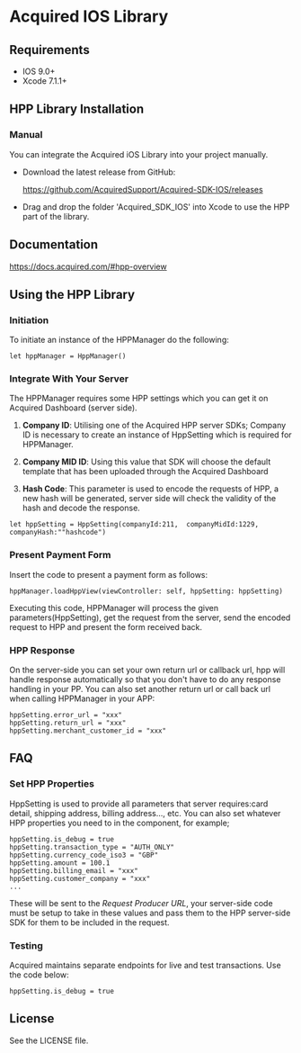 # Acquired IOS Library

## Requirements

- IOS 9.0+
- Xcode 7.1.1+

## HPP Library Installation

### Manual

You can integrate the Acquired iOS Library into your project manually.

- Download the latest release from GitHub:

    https://github.com/AcquiredSupport/Acquired-SDK-IOS/releases

- Drag and drop the folder 'Acquired_SDK_IOS' into Xcode to use the HPP part of the library.

## Documentation  ##
https://docs.acquired.com/#hpp-overview

## Using the HPP Library

### Initiation 

To initiate an instance of the HPPManager do the following:

```
let hppManager = HppManager()
```


### Integrate With Your Server

The HPPManager requires some HPP settings which you can get it on Acquired Dashboard (server side).

1) **Company ID**: Utilising one of the Acquired HPP server SDKs; Company ID is necessary to create an instance of HppSetting which is required for HPPManager.

2) **Company MID ID**: Using this value that SDK will choose the default template that has been uploaded through the Acquired Dashboard

3) **Hash Code**: This parameter is used to encode the requests of HPP, a new hash will be generated, server side will check the validity of the hash and decode the response.

```
let hppSetting = HppSetting(companyId:211,  companyMidId:1229,  companyHash:""hashcode")
```

### Present Payment Form

Insert the code to present a payment form as follows:

```
hppManager.loadHppView(viewController: self, hppSetting: hppSetting)
```

Executing this code, HPPManager will process the given parameters(HppSetting), get the request from the server, send the encoded request to HPP and present the form received back.

###  HPP Response 

On the server-side you can set your own return url or callback url, hpp will handle response automatically so that you don't have to do any response handling in your PP. You can also set another return url or call back url when calling HPPManager in your APP:

```
hppSetting.error_url = "xxx"
hppSetting.return_url = "xxx"
hppSetting.merchant_customer_id = "xxx"
```

## FAQ

### Set HPP Properties
HppSetting is used to provide all parameters that server requires:card detail, shipping address, billing address..., etc. 
You can also set whatever HPP properties you need to in the component, for example;

```
hppSetting.is_debug = true
hppSetting.transaction_type = "AUTH_ONLY"
hppSetting.currency_code_iso3 = "GBP"
hppSetting.amount = 100.1
hppSetting.billing_email = "xxx"
hppSetting.customer_company = "xxx"
...
```

These will be sent to the *Request Producer URL*, your server-side code must be setup to take in these values and pass them to the HPP server-side SDK for them to be included in the request.  

### Testing     

Acquired maintains separate endpoints for live and test transactions. Use the code below:

```
hppSetting.is_debug = true
```     

## License

See the LICENSE file.
